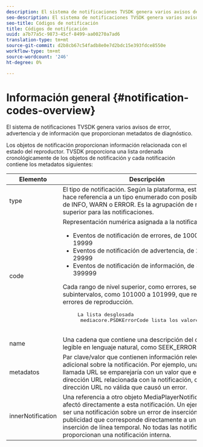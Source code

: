 ```yaml
---
description: El sistema de notificaciones TVSDK genera varios avisos de error, advertencia y de información que proporcionan metadatos de diagnóstico.
seo-description: El sistema de notificaciones TVSDK genera varios avisos de error, advertencia y de información que proporcionan metadatos de diagnóstico.
seo-title: Códigos de notificación
title: Códigos de notificación
uuid: a7b77a5c-9873-45cf-8499-aa00270a7ad6
translation-type: tm+mt
source-git-commit: d2b8cb67c54fadb8e0e7d2bdc15e393fdce8550e
workflow-type: tm+mt
source-wordcount: '246'
ht-degree: 0%

---
```



# Información general {#notification-codes-overview}

El sistema de notificaciones TVSDK genera varios avisos de error, advertencia y de información que proporcionan metadatos de diagnóstico.

Los objetos de notificación proporcionan información relacionada con el estado del reproductor. TVSDK proporciona una lista ordenada cronológicamente de los objetos de notificación y cada notificación contiene los metadatos siguientes:

<table frame="all" colsep="1" rowsep="1" id="table_DBA8CACF02DB4AF2B053E560850B49CE"> 
 <thead> 
  <tr rowsep="1"> 
   <th colname="1" class="entry"> Elemento </th> 
   <th colname="2" class="entry"> Descripción </th> 
  </tr> 
 </thead>
 <tbody> 
  <tr rowsep="1"> 
   <td colname="1"> type </td> 
   <td colname="2"> El tipo de notificación. Según la plataforma, esta propiedad hace referencia a un tipo enumerado con posibles valores de INFO, WARN o ERROR. Es la agrupación de nivel superior para las notificaciones. </td> 
  </tr> 
  <tr rowsep="1"> 
   <td colname="1"> code </td> 
   <td colname="2">Representación numérica asignada a la notificación: 
    <ul id="ul_31AB497C6FFA452496DD09B0D78687B9"> 
     <li id="li_53E75022C50246E0982E315D04EFD8B3">Eventos de notificación de errores, de 100000 a 19999 </li> 
     <li id="li_11AE91D1325E4F718228E662C9C55F9A">Eventos de notificación de advertencia, de 20000 a 29999 </li> 
     <li id="li_6D3EA03845294DC2BAD1ACF507639E51">Eventos de notificación de información, de 300000 a 399999 </li> 
    </ul> <p>Cada rango de nivel superior, como errores, se divide en subintervalos, como 101000 a 101999, que representan errores de reproducción. </p>
    <pre>
     La lista desglosada 
     <span class="codeph"> mediacore.PSDKErrorCode</span> lista los valores posibles.
    </pre> </td> 
  </tr> 
  <tr rowsep="1"> 
   <td colname="1"> name </td> 
   <td colname="2">Una cadena que contiene una descripción del código legible en lenguaje natural, como <span class="codeph"> SEEK_ERROR</span>. </td> 
  </tr> 
  <tr rowsep="1"> 
   <td colname="1"> metadatos </td> 
   <td colname="2">Par clave/valor que contienen información relevante adicional sobre la notificación. Por ejemplo, una clave llamada <span class="codeph"> URL</span> se emparejaría con un valor que es una dirección URL relacionada con la notificación, como una dirección URL no válida que causó un error. </td> 
  </tr> 
  <tr rowsep="0"> 
   <td colname="1"> innerNotification </td> 
   <td colname="2">Una referencia a otro objeto <span class="codeph"> MediaPlayerNotification</span> que afectó directamente a esta notificación. Un ejemplo puede ser una notificación sobre un error de inserción de publicidad que corresponde directamente a un conflicto de inserción de línea temporal. No todas las notificaciones proporcionan una notificación interna. </td> 
  </tr> 
 </tbody> 
</table>

